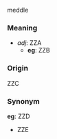meddle
### Meaning
+ _adj_: ZZA
    + __eg__: ZZB

### Origin

ZZC

### Synonym

__eg__: ZZD

+ ZZE


